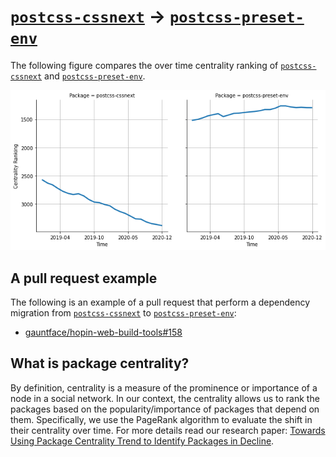 # [`postcss-cssnext`](https://www.npmjs.com/package/postcss-cssnext) -> [`postcss-preset-env`](https://www.npmjs.com/package/postcss-preset-env)

The following figure compares the over time centrality ranking of [`postcss-cssnext`](https://www.npmjs.com/package/postcss-cssnext) and [`postcss-preset-env`](https://www.npmjs.com/package/postcss-preset-env).

![the centrality of postcss-cssnext and postcss-preset-env](../figs/postcss-cssnext_postcss-preset-env.png)

## A pull request example

The following is an example of a pull request that perform a dependency migration from [`postcss-cssnext`](https://www.npmjs.com/package/postcss-cssnext) to [`postcss-preset-env`](https://www.npmjs.com/package/postcss-preset-env):

- [gauntface/hopin-web-build-tools#158](https://github.com/gauntface/hopin-web-build-tools/pull/158)

## What is package centrality?

By definition, centrality is a measure of the prominence or importance of a node in a social network.
In our context, the centrality allows us to rank the packages based on the popularity/importance of packages that depend on them.
Specifically, we use the PageRank algorithm to evaluate the shift in their centrality over time.
For more details read our research paper: [Towards Using Package Centrality Trend to Identify Packages in Decline](https://arxiv.org/abs/2107.10168).
